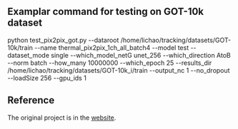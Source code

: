 
## Examplar command for testing on GOT-10k dataset

python test_pix2pix_got.py --dataroot /home/lichao/tracking/datasets/GOT-10k/train --name thermal_pix2pix_1ch_all_batch4 --model test --dataset_mode single --which_model_netG unet_256 --which_direction AtoB --norm batch --how_many 10000000 --which_epoch 25 --results_dir /home/lichao/tracking/datasets/GOT-10k_i/train --output_nc 1 --no_dropout --loadSize 256 --gpu_ids 1



## Reference


The original project is in the [website](https://github.com/junyanz/pytorch-CycleGAN-and-pix2pix).

